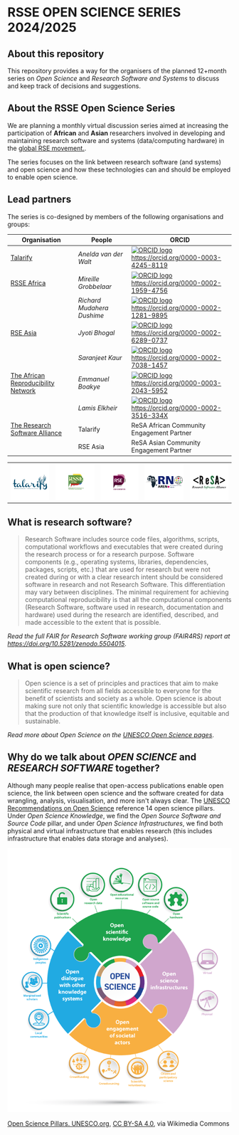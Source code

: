 # RSSE OPEN SCIENCE SERIES 2024/2025

## About this repository

This repository provides a way for the organisers of the planned 12+month series on _Open Science_ and _Research Software and Systems_ to discuss and keep track of decisions and suggestions.

## About the RSSE Open Science Series

We are planning a monthly virtual discussion series aimed at increasing the participation of __African__ and __Asian__ researchers involved in developing and maintaining research software and systems (data/computing hardware) in the [global RSE movement.](https://www.software.ac.uk/blog/not-so-brief-history-research-software-engineers-0).

The series focuses on the link between research software (and systems) and open science and how these technologies can and should be employed to enable open science.

## Lead partners

The series is co-designed by members of the following organisations and groups:


| Organisation  | People | ORCID |
|-|-|-|
| [Talarify](https://talarify.co.za) | _Anelda van der Walt_ | <a href="https://orcid.org/0000-0003-4245-8119"><img alt="ORCID logo" src="https://info.orcid.org/wp-content/uploads/2019/11/orcid_16x16.png" width="16" height="16" />https://orcid.org/0000-0003-4245-8119</a> |
|  [RSSE Africa](https://rsse.africa) |_Mireille Grobbelaar_ |<a href="https://orcid.org/0000-0002-1959-4756"><img alt="ORCID logo" src="https://info.orcid.org/wp-content/uploads/2019/11/orcid_16x16.png" width="16" height="16" />https://orcid.org/0000-0002-1959-4756</a> |
| |_Richard Mudahera Dushime_| <a href="https://orcid.org/0000-0002-1281-9895"><img alt="ORCID logo" src="https://info.orcid.org/wp-content/uploads/2019/11/orcid_16x16.png" width="16" height="16" />https://orcid.org/0000-0002-1281-9895</a> |
| [RSE Asia](https://rse-asia.github.io/RSE_Asia/) | _Jyoti Bhogal_ | <a href="https://orcid.org/0000-0002-6289-0737"><img alt="ORCID logo" src="https://info.orcid.org/wp-content/uploads/2019/11/orcid_16x16.png" width="16" height="16" />https://orcid.org/0000-0002-6289-0737</a> |
| | _Saranjeet Kaur_ | <a href="https://orcid.org/0000-0002-7038-1457"><img alt="ORCID logo" src="https://info.orcid.org/wp-content/uploads/2019/11/orcid_16x16.png" width="16" height="16" />https://orcid.org/0000-0002-7038-1457</a> |
| [The African Reproducibility Network](https://africanrn.org/) | _Emmanuel Boakye_ | <a href="https://orcid.org/0000-0003-2043-5952"><img alt="ORCID logo" src="https://info.orcid.org/wp-content/uploads/2019/11/orcid_16x16.png" width="16" height="16" />https://orcid.org/0000-0003-2043-5952</a> |
| | _Lamis Elkheir_ | <a href="https://orcid.org/0000-0002-3516-334X"><img alt="ORCID logo" src="https://info.orcid.org/wp-content/uploads/2019/11/orcid_16x16.png" width="16" height="16" />https://orcid.org/0000-0002-3516-334X</a> |
| [The Research Software Alliance](https://www.researchsoft.org/) | Talarify | ReSA African Community Engagement Partner |
| | RSE Asia | ReSA Asian Community Engagement Partner |

<table align="center">
    <tr>
        <td align="center"><img src="images/logos/talarify.png" alt="Talarify logo"></td>
        <td align="center"><img src="images/logos/rsse-africa.png" alt="RSSE Africa logo"></td>
        <td align="center"><img src="images/logos/rse-asia.png" alt="RSE Asia logo"></td>
        <td align="center"><img src="images/logos/aren.png" alt="AREN logo"></td>
        <td align="center"><img src="images/logos/resa.png" alt="ReSA logo"></td>
    </tr>
</table>


## What is research software?

> Research Software includes source code files, algorithms, scripts, computational workflows and executables that were created during the research process or for a research purpose.
> Software components (e.g., operating systems, libraries, dependencies, packages, scripts, etc.) that are used for research but were not created during or with a clear research intent
> should be considered software in research and not Research Software. This differentiation may vary between disciplines. The minimal requirement for achieving computational reproducibility
> is that all the computational components (Research Software, software used in research, documentation and hardware) used during the research are identified, described, and made accessible
> to the extent that is possible.

_Read the full FAIR for Research Software working group (FAIR4RS) report at https://doi.org/10.5281/zenodo.5504015_.


## What is open science?

> Open science is a set of principles and practices that aim to make scientific research from all fields accessible to everyone for the benefit of scientists and society as a whole.
> Open science is about making sure not only that scientific knowledge is accessible but also that the production of that knowledge itself is inclusive, equitable and sustainable.

_Read more about Open Science on the [UNESCO Open Science pages](https://www.unesco.org/en/open-science/about?hub=686)_.

## Why do we talk about _OPEN SCIENCE_ and _RESEARCH SOFTWARE_ together?

Although many people realise that open-access publications enable open science, the link between open science and the software created for data wrangling, analysis, visualisation, and more isn't always clear. The [UNESCO Recommendations on Open Science](https://www.unesco.org/en/open-science/about?hub=686) reference 14 open science pillars. Under _Open Science Knowledge_, we find the _Open Source Software and Source Code_ pillar, and under _Open Science Infrastructures_, we find both physical and virtual infrastructure that enables research (this includes infrastructure that enables data storage and analyses).

![Open Science Pillars](images/openscience-pillars.png)

<a href="https://commons.wikimedia.org/wiki/File:UNESCO-Open_science-pillars-en.png">Open Science Pillars. UNESCO.org</a>, <a href="https://creativecommons.org/licenses/by-sa/4.0">CC BY-SA 4.0</a>, via Wikimedia Commons





